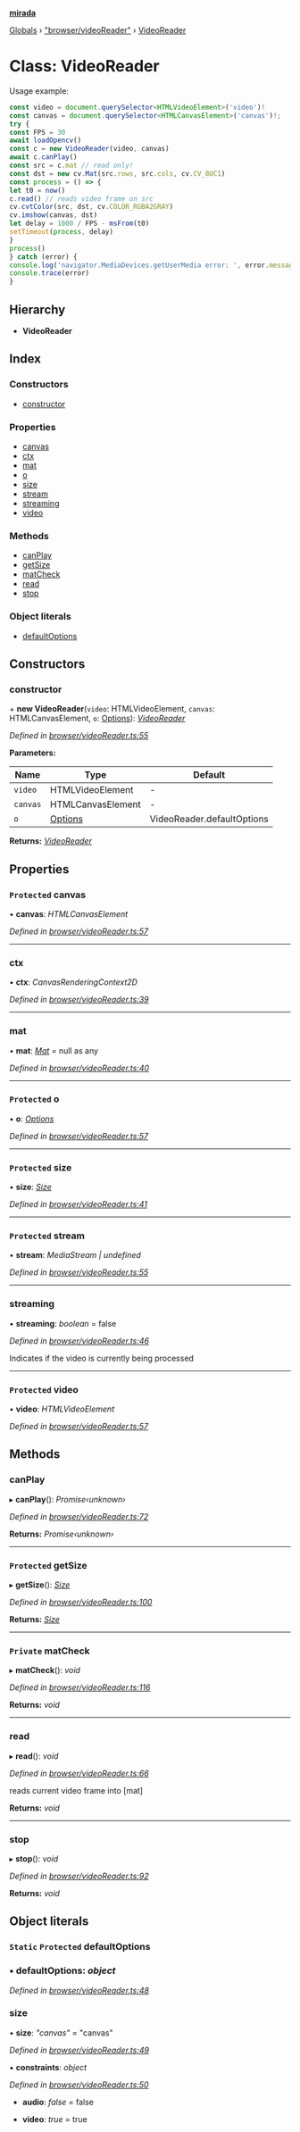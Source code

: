 **[mirada](../README.md)**

[Globals](../README.md) › ["browser/videoReader"](../modules/_browser_videoreader_.md) › [VideoReader](_browser_videoreader_.videoreader.md)

# Class: VideoReader

Usage example:

```js
const video = document.querySelector<HTMLVideoElement>('video')!
const canvas = document.querySelector<HTMLCanvasElement>('canvas')!;
try {
const FPS = 30
await loadOpencv()
const c = new VideoReader(video, canvas)
await c.canPlay()
const src = c.mat // read only!
const dst = new cv.Mat(src.rows, src.cols, cv.CV_8UC1)
const process = () => {
let t0 = now()
c.read() // reads video frame on src
cv.cvtColor(src, dst, cv.COLOR_RGBA2GRAY)
cv.imshow(canvas, dst)
let delay = 1000 / FPS - msFrom(t0)
setTimeout(process, delay)
}
process()
} catch (error) {
console.log('navigator.MediaDevices.getUserMedia error: ', error.message, error.name);
console.trace(error)
}
```

## Hierarchy

* **VideoReader**

## Index

### Constructors

* [constructor](_browser_videoreader_.videoreader.md#constructor)

### Properties

* [canvas](_browser_videoreader_.videoreader.md#protected-canvas)
* [ctx](_browser_videoreader_.videoreader.md#ctx)
* [mat](_browser_videoreader_.videoreader.md#mat)
* [o](_browser_videoreader_.videoreader.md#protected-o)
* [size](_browser_videoreader_.videoreader.md#protected-size)
* [stream](_browser_videoreader_.videoreader.md#protected-stream)
* [streaming](_browser_videoreader_.videoreader.md#streaming)
* [video](_browser_videoreader_.videoreader.md#protected-video)

### Methods

* [canPlay](_browser_videoreader_.videoreader.md#canplay)
* [getSize](_browser_videoreader_.videoreader.md#protected-getsize)
* [matCheck](_browser_videoreader_.videoreader.md#private-matcheck)
* [read](_browser_videoreader_.videoreader.md#read)
* [stop](_browser_videoreader_.videoreader.md#stop)

### Object literals

* [defaultOptions](_browser_videoreader_.videoreader.md#static-protected-defaultoptions)

## Constructors

###  constructor

\+ **new VideoReader**(`video`: HTMLVideoElement, `canvas`: HTMLCanvasElement, `o`: [Options](../interfaces/_browser_videoreader_.options.md)): *[VideoReader](_browser_videoreader_.videoreader.md)*

*Defined in [browser/videoReader.ts:55](https://github.com/cancerberoSgx/mirada/blob/9d9803d/mirada/src/browser/videoReader.ts#L55)*

**Parameters:**

Name | Type | Default |
------ | ------ | ------ |
`video` | HTMLVideoElement | - |
`canvas` | HTMLCanvasElement | - |
`o` | [Options](../interfaces/_browser_videoreader_.options.md) |  VideoReader.defaultOptions |

**Returns:** *[VideoReader](_browser_videoreader_.videoreader.md)*

## Properties

### `Protected` canvas

• **canvas**: *HTMLCanvasElement*

*Defined in [browser/videoReader.ts:57](https://github.com/cancerberoSgx/mirada/blob/9d9803d/mirada/src/browser/videoReader.ts#L57)*

___

###  ctx

• **ctx**: *CanvasRenderingContext2D*

*Defined in [browser/videoReader.ts:39](https://github.com/cancerberoSgx/mirada/blob/9d9803d/mirada/src/browser/videoReader.ts#L39)*

___

###  mat

• **mat**: *[Mat](_types_opencv_mat_.mat.md)* =  null as any

*Defined in [browser/videoReader.ts:40](https://github.com/cancerberoSgx/mirada/blob/9d9803d/mirada/src/browser/videoReader.ts#L40)*

___

### `Protected` o

• **o**: *[Options](../interfaces/_browser_videoreader_.options.md)*

*Defined in [browser/videoReader.ts:57](https://github.com/cancerberoSgx/mirada/blob/9d9803d/mirada/src/browser/videoReader.ts#L57)*

___

### `Protected` size

• **size**: *[Size](_types_opencv__hacks_.size.md)*

*Defined in [browser/videoReader.ts:41](https://github.com/cancerberoSgx/mirada/blob/9d9803d/mirada/src/browser/videoReader.ts#L41)*

___

### `Protected` stream

• **stream**: *MediaStream | undefined*

*Defined in [browser/videoReader.ts:55](https://github.com/cancerberoSgx/mirada/blob/9d9803d/mirada/src/browser/videoReader.ts#L55)*

___

###  streaming

• **streaming**: *boolean* = false

*Defined in [browser/videoReader.ts:46](https://github.com/cancerberoSgx/mirada/blob/9d9803d/mirada/src/browser/videoReader.ts#L46)*

Indicates if the video is currently being processed

___

### `Protected` video

• **video**: *HTMLVideoElement*

*Defined in [browser/videoReader.ts:57](https://github.com/cancerberoSgx/mirada/blob/9d9803d/mirada/src/browser/videoReader.ts#L57)*

## Methods

###  canPlay

▸ **canPlay**(): *Promise‹unknown›*

*Defined in [browser/videoReader.ts:72](https://github.com/cancerberoSgx/mirada/blob/9d9803d/mirada/src/browser/videoReader.ts#L72)*

**Returns:** *Promise‹unknown›*

___

### `Protected` getSize

▸ **getSize**(): *[Size](_types_opencv__hacks_.size.md)*

*Defined in [browser/videoReader.ts:100](https://github.com/cancerberoSgx/mirada/blob/9d9803d/mirada/src/browser/videoReader.ts#L100)*

**Returns:** *[Size](_types_opencv__hacks_.size.md)*

___

### `Private` matCheck

▸ **matCheck**(): *void*

*Defined in [browser/videoReader.ts:116](https://github.com/cancerberoSgx/mirada/blob/9d9803d/mirada/src/browser/videoReader.ts#L116)*

**Returns:** *void*

___

###  read

▸ **read**(): *void*

*Defined in [browser/videoReader.ts:66](https://github.com/cancerberoSgx/mirada/blob/9d9803d/mirada/src/browser/videoReader.ts#L66)*

reads current video frame into [mat]

**Returns:** *void*

___

###  stop

▸ **stop**(): *void*

*Defined in [browser/videoReader.ts:92](https://github.com/cancerberoSgx/mirada/blob/9d9803d/mirada/src/browser/videoReader.ts#L92)*

**Returns:** *void*

## Object literals

### `Static` `Protected` defaultOptions

### ▪ **defaultOptions**: *object*

*Defined in [browser/videoReader.ts:48](https://github.com/cancerberoSgx/mirada/blob/9d9803d/mirada/src/browser/videoReader.ts#L48)*

###  size

• **size**: *"canvas"* = "canvas"

*Defined in [browser/videoReader.ts:49](https://github.com/cancerberoSgx/mirada/blob/9d9803d/mirada/src/browser/videoReader.ts#L49)*

▪ **constraints**: *object*

*Defined in [browser/videoReader.ts:50](https://github.com/cancerberoSgx/mirada/blob/9d9803d/mirada/src/browser/videoReader.ts#L50)*

* **audio**: *false* = false

* **video**: *true* = true